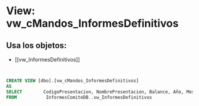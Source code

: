 # View: vw_cMandos_InformesDefinitivos

## Usa los objetos:
- [[vw_InformesDefinitivos]]

```sql


CREATE VIEW [dbo].[vw_cMandos_InformesDefinitivos]
AS
SELECT        CodigoPresentacion, NombrePresentacion, Balance, Año, Mes, CodigoConcepto, NombreConcepto, CodigoSede, Sede, Valor, Orden
FROM           InformesComiteDB..vw_InformesDefinitivos 

```
